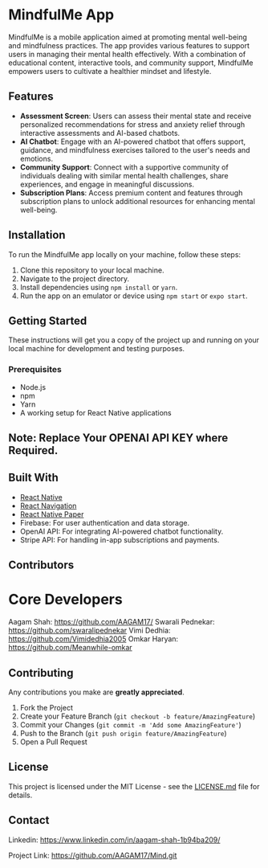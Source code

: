 # MindfulMe App

MindfulMe is a mobile application aimed at promoting mental well-being and mindfulness practices. The app provides various features to support users in managing their mental health effectively. With a combination of educational content, interactive tools, and community support, MindfulMe empowers users to cultivate a healthier mindset and lifestyle.

## Features

- **Assessment Screen**: Users can assess their mental state and receive personalized recommendations for stress and anxiety relief through interactive assessments and AI-based chatbots.
- **AI Chatbot**: Engage with an AI-powered chatbot that offers support, guidance, and mindfulness exercises tailored to the user's needs and emotions.
- **Community Support**: Connect with a supportive community of individuals dealing with similar mental health challenges, share experiences, and engage in meaningful discussions.
- **Subscription Plans**: Access premium content and features through subscription plans to unlock additional resources for enhancing mental well-being.

## Installation

To run the MindfulMe app locally on your machine, follow these steps:

1. Clone this repository to your local machine.
2. Navigate to the project directory.
3. Install dependencies using `npm install` or `yarn`.
4. Run the app on an emulator or device using `npm start` or `expo start`.

## Getting Started

These instructions will get you a copy of the project up and running on your local machine for development and testing purposes.

### Prerequisites

- Node.js
- npm
- Yarn
- A working setup for React Native applications

## Note: Replace Your OPENAI API KEY where Required.

## Built With

- [React Native](http://www.reactnative.com/)
- [React Navigation](https://reactnavigation.org/)
- [React Native Paper](https://callstack.github.io/react-native-paper/)
- Firebase: For user authentication and data storage.
- OpenAI API: For integrating AI-powered chatbot functionality.
- Stripe API: For handling in-app subscriptions and payments.

## Contributors
# Core Developers
Aagam Shah: https://github.com/AAGAM17/
Swarali Pednekar: https://github.com/swaralipednekar
Vimi Dedhia: https://github.com/Vimidedhia2005
Omkar Haryan: https://github.com/Meanwhile-omkar

## Contributing

Any contributions you make are **greatly appreciated**.

1. Fork the Project
2. Create your Feature Branch (`git checkout -b feature/AmazingFeature`)
3. Commit your Changes (`git commit -m 'Add some AmazingFeature'`)
4. Push to the Branch (`git push origin feature/AmazingFeature`)
5. Open a Pull Request

## License

This project is licensed under the MIT License - see the [LICENSE.md](LICENSE.md) file for details.

## Contact

Linkedin: https://www.linkedin.com/in/aagam-shah-1b94ba209/

Project Link: https://github.com/AAGAM17/Mind.git
